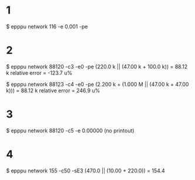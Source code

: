 # 1
$ epppu network 116 -e 0.001 -pe

# 2
$ epppu network 88120 -c3 -e0 -pe
(220.0 k || (47.00 k + 100.0 k)) = 88.12 k
relative error =
	-123.7 u%

$ epppu network 88123 -c4 -e0 -pe
(2.200 k + (1.000 M || (47.00 k + 47.00 k))) = 88.12 k
relative error =
	246.9 u%

# 3
$ epppu network 88120 -c5 -e 0.00000
(no printout)

# 4
$ epppu network 155 -c50 -sE3
(470.0 || (10.00 + 220.0)) = 154.4
